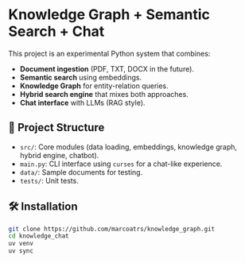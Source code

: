 # Knowledge Graph + Semantic Search + Chat

This project is an experimental Python system that combines:

- **Document ingestion** (PDF, TXT, DOCX in the future).
- **Semantic search** using embeddings.
- **Knowledge Graph** for entity-relation queries.
- **Hybrid search engine** that mixes both approaches.
- **Chat interface** with LLMs (RAG style).

## 🚀 Project Structure
- `src/`: Core modules (data loading, embeddings, knowledge graph, hybrid engine, chatbot).
- `main.py`: CLI interface using `curses` for a chat-like experience.
- `data/`: Sample documents for testing.
- `tests/`: Unit tests.

## 🛠 Installation
```bash
git clone https://github.com/marcoatrs/knowledge_graph.git
cd knowledge_chat
uv venv
uv sync
